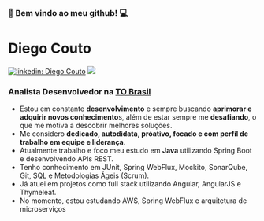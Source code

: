 ### 👋 Bem vindo ao meu github! 💻

# Diego Couto

[![linkedin: Diego Couto](https://img.shields.io/badge/-Diego%20Couto-blue?style=flat&logo=Linkedin&logoColor=white&link=https://www.linkedin.com/in/diegocorreacouto/)](https://www.linkedin.com/in/diegocorreacouto/) 
[![](https://img.shields.io/badge/Buy_Me_a_coffee!-red?style=flat&logo=buy-me-a-coffee&logoColor=black&link=https://user-images.githubusercontent.com/53017748/175069759-6bf2473d-6f3c-4b0d-a694-2d86f46d39c4.png)](https://user-images.githubusercontent.com/53017748/175069759-6bf2473d-6f3c-4b0d-a694-2d86f46d39c4.png)

### Analista Desenvolvedor na [**TO Brasil**](https://to-brasil.com/)

- Estou em constante **desenvolvimento** e sempre buscando **aprimorar e adquirir novos conhecimento**s, além de estar sempre me **desafiando**, o que me motiva a descobrir melhores soluções.
- Me considero **dedicado, autodidata, próativo, focado e com perfil de trabalho em equipe e liderança**.
- Atualmente trabalho e foco meu estudo em **Java** utilizando Spring Boot e desenvolvendo APIs REST.
- Tenho conhecimento em JUnit, Spring WebFlux, Mockito, SonarQube, Git, SQL e Metodologias Ágeis (Scrum).
- Já atuei em projetos como full stack utilizando Angular, AngularJS e Thymeleaf. 
- No momento, estou estudando AWS, Spring WebFlux e arquitetura de microserviços

<!--
**dccouto/dccouto** is a ✨ _special_ ✨ repository because its `README.md` (this file) appears on your GitHub profile.

Here are some ideas to get you started:

- 🔭 I’m currently working on ...
- 🌱 I’m currently learning ...
- 👯 I’m looking to collaborate on ...
- 🤔 I’m looking for help with ...
- 💬 Ask me about ...
- 📫 How to reach me: ...
- 😄 Pronouns: ...
- ⚡ Fun fact: ...
-->
